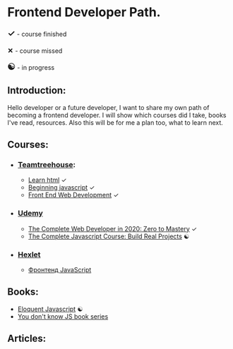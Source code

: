# Frontend Developer Path.

<span style="font-size: 20px; font-weight:600;">✓</span> - course finished

<span style="font-size: 20px; font-weight:600;">×</span> - course missed

<span style="font-size: 20px; font-weight:600;">☯</span> - in progress


## Introduction:
  Hello developer or a future developer, I want to share my own path of becoming a frontend developer.
  I will show which courses did I take, books I've read, resources.
  Also this will be for me a plan too, what to learn next.

## Courses:
  * ### [Teamtreehouse](https://teamtreehouse.com):
    * [Learn html](https://teamtreehouse.com/tracks/learn-html-2) ✓
    * [Beginning javascript](https://teamtreehouse.com/tracks/beginning-javascript) ✓
    * [Front End Web Development](https://teamtreehouse.com/tracks/front-end-web-development) ✓
  * ### [Udemy](https://www.udemy.com/)
      * [The Complete Web Developer in 2020: Zero to Mastery](https://www.udemy.com/course/the-complete-web-developer-zero-to-mastery/) ✓
      * [The Complete Javascript Course: Build Real Projects](https://www.udemy.com/course/the-complete-javascript-course) ☯
  * ### [Hexlet](https://ru.hexlet.io/my)
    * [Фронтенд JavaScript](https://ru.hexlet.io/professions/frontend)

## Books:
  * [Eloquent Javascript](https://eloquentjavascript.net/) ☯
  * [You don't know JS book series](https://github.com/getify/You-Dont-Know-JS)

## Articles:

